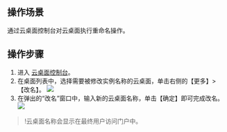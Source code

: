 ## 操作场景
通过云桌面控制台对云桌面执行重命名操作。

## 操作步骤
1. 进入 [云桌面控制台](https://console.cloud.tencent.com/cvd)。
2. 在桌面列表中，选择需要被修改实例名称的云桌面，单击右侧的【更多】>【改名】。
![](https://main.qcloudimg.com/raw/4e3ad40265bcca55d77d7c698671d46b.png)
3. 在弹出的“改名”窗口中，输入新的云桌面名称，单击【确定】即可完成改名。
![](https://main.qcloudimg.com/raw/a2e98c2fdb0e436675c9324558a82907.png)
>!云桌面名称会显示在最终用户访问门户中。
